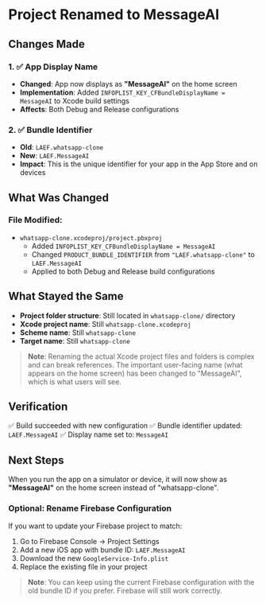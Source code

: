 # Project Renamed to MessageAI

## Changes Made

### 1. ✅ App Display Name
- **Changed**: App now displays as **"MessageAI"** on the home screen
- **Implementation**: Added `INFOPLIST_KEY_CFBundleDisplayName = MessageAI` to Xcode build settings
- **Affects**: Both Debug and Release configurations

### 2. ✅ Bundle Identifier
- **Old**: `LAEF.whatsapp-clone`
- **New**: `LAEF.MessageAI`
- **Impact**: This is the unique identifier for your app in the App Store and on devices

## What Was Changed

### File Modified:
- `whatsapp-clone.xcodeproj/project.pbxproj`
  - Added `INFOPLIST_KEY_CFBundleDisplayName = MessageAI` 
  - Changed `PRODUCT_BUNDLE_IDENTIFIER` from `"LAEF.whatsapp-clone"` to `LAEF.MessageAI`
  - Applied to both Debug and Release build configurations

## What Stayed the Same

- **Project folder structure**: Still located in `whatsapp-clone/` directory
- **Xcode project name**: Still `whatsapp-clone.xcodeproj`
- **Scheme name**: Still `whatsapp-clone`
- **Target name**: Still `whatsapp-clone`

> **Note**: Renaming the actual Xcode project files and folders is complex and can break references. The important user-facing name (what appears on the home screen) has been changed to "MessageAI", which is what users will see.

## Verification

✅ Build succeeded with new configuration
✅ Bundle identifier updated: `LAEF.MessageAI`
✅ Display name set to: `MessageAI`

## Next Steps

When you run the app on a simulator or device, it will now show as **"MessageAI"** on the home screen instead of "whatsapp-clone".

### Optional: Rename Firebase Configuration

If you want to update your Firebase project to match:
1. Go to Firebase Console → Project Settings
2. Add a new iOS app with bundle ID: `LAEF.MessageAI`
3. Download the new `GoogleService-Info.plist`
4. Replace the existing file in your project

> **Note**: You can keep using the current Firebase configuration with the old bundle ID if you prefer. Firebase will still work correctly.

